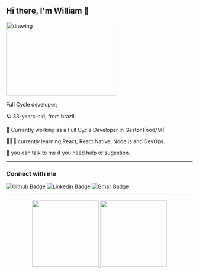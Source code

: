 ## Hi there, I'm William 👋


<img src="https://user-images.githubusercontent.com/52502727/89461429-f57dee00-d739-11ea-9b7f-2b85703279f3.png" alt="drawing" width="300" height=200/>

Full Cycle developer;

🪐 33-years-old; from brazil.

🦾 Currently working as a Full Cycle Developer in Gestor Food/MT

👩🏻‍💻 currently learning React, React Native, Node.js and DevOps.

💬 you can talk to me if you need help or sugestion.


---


### Connect with me
[![Github Badge](https://img.shields.io/badge/-Github-000?logo=Github&logoColor=white&link=https://github.com/williamrlbrito)](https://github.com/williamrlbrito)
[![Linkedin Badge](https://img.shields.io/badge/-LinkedIn-blue?logo=Linkedin&logoColor=white&link=https://www.linkedin.com/in/williamrlbrito/)](https://www.linkedin.com/in/williamrlbrito/)
[![Gmail Badge](https://img.shields.io/badge/-Gmail-c14438?logo=Gmail&logoColor=white&link=mailto:williamrldb@gmail.com)](mailto:williamrldb@gmail.com)


---

<div align="center">
  <a href="https://github.com/williamrlbrito">
  <img height="180em" src="https://github-readme-stats.vercel.app/api?username=williamrlbrito&show_icons=true&include_all_commits=true&count_private=true"/>
  <img height="180em" src="https://github-readme-stats.vercel.app/api/top-langs/?username=williamrlbrito&layout=compact&langs_count=7"/>
</div>
